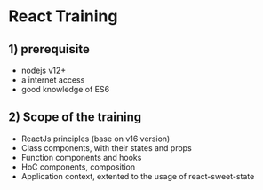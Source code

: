 # React Training

## 1) prerequisite

- nodejs v12+
- a internet access
- good knowledge of ES6

## 2) Scope of the training

- ReactJs principles (base on v16 version)
- Class components, with their states and props
- Function components and hooks
- HoC components, composition
- Application context, extented to the usage of react-sweet-state

